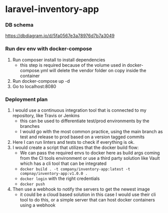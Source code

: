 # laravel-inventory-app

### DB schema

https://dbdiagram.io/d/5fa0567e3a78976d7b7a3049

### Run dev env with docker-compose

1. Run composer install to install dependencies
    - this step is required because of the volume used in docker-compose.yml will delete the vendor folder on copy inside the container
2. Run docker-compose up -d
3. Go to localhost:8080

### Deployment plan

1. I would use a continuous integration tool that is connected to my repository, like Travis or Jenkins
    - this can be used to differentiate test/prod environments by the branches
    - I would go with the most common practice, using the main branch as test and release to prod based on a version tagged commits
2. Here I can run linters and tests to check if everything is ok.
3. I would create a script that utilizes that the docker build flow:
    - We can pass the required envs to docker here as build args coming from the CI tools environment or use a third party solution like Vault which has a cli tool that can be integrated
    - `docker build . -t company/inventory-app:latest -t compnay/inventory-app:v1.0.0 .`
    - `docker login` with the right credentials
    - `docker push`
4. Then use a webhook to notify the servers to get the newest image
    - it could be a cloud based solution in this case I would use their cli tool to do this, or a simple server that can host docker containers using a webhook



